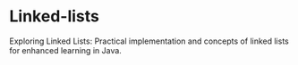 # Linked-lists
Exploring Linked Lists: Practical implementation and concepts of linked lists for enhanced learning in Java.

